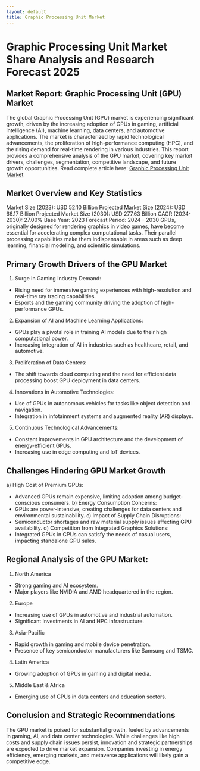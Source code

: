 ```yaml
---
layout: default
title: Graphic Processing Unit Market
---
```

# Graphic Processing Unit Market Share Analysis and Research Forecast 2025

## Market Report: Graphic Processing Unit (GPU) Market
The global Graphic Processing Unit (GPU) market is experiencing significant growth, driven by the increasing adoption of GPUs in gaming, artificial intelligence (AI), machine learning, data centers, and automotive applications. The market is characterized by rapid technological advancements, the proliferation of high-performance computing (HPC), and the rising demand for real-time rendering in various industries. This report provides a comprehensive analysis of the GPU market, covering key market drivers, challenges, segmentation, competitive landscape, and future growth opportunities.
Read complete article here: [Graphic Processing Unit Market](https://www.reportprime.com/graphic-processing-unit-r20072)

## Market Overview and Key Statistics
Market Size (2023): USD 52.10 Billion
Projected Market Size (2024): USD 66.17 Billion
Projected Market Size (2030): USD 277.63 Billion
CAGR (2024-2030): 27.00%
Base Year: 2023
Forecast Period: 2024 - 2030
GPUs, originally designed for rendering graphics in video games, have become essential for accelerating complex computational tasks. Their parallel processing capabilities make them indispensable in areas such as deep learning, financial modeling, and scientific simulations.

## Primary Growth Drivers of the GPU Market
1. Surge in Gaming Industry Demand:
- Rising need for immersive gaming experiences with high-resolution and real-time ray tracing capabilities.
- Esports and the gaming community driving the adoption of high-performance GPUs.
2. Expansion of AI and Machine Learning Applications:
- GPUs play a pivotal role in training AI models due to their high computational power.
- Increasing integration of AI in industries such as healthcare, retail, and automotive.
3. Proliferation of Data Centers:
- The shift towards cloud computing and the need for efficient data processing boost GPU deployment in data centers.
4. Innovations in Automotive Technologies:
- Use of GPUs in autonomous vehicles for tasks like object detection and navigation.
- Integration in infotainment systems and augmented reality (AR) displays.
5. Continuous Technological Advancements:
- Constant improvements in GPU architecture and the development of energy-efficient GPUs.
- Increasing use in edge computing and IoT devices.

## Challenges Hindering GPU Market Growth
a) High Cost of Premium GPUs:
- Advanced GPUs remain expensive, limiting adoption among budget-conscious consumers.
b) Energy Consumption Concerns:
- GPUs are power-intensive, creating challenges for data centers and environmental sustainability.
c) Impact of Supply Chain Disruptions:
- Semiconductor shortages and raw material supply issues affecting GPU availability.
d) Competition from Integrated Graphics Solutions:
- Integrated GPUs in CPUs can satisfy the needs of casual users, impacting standalone GPU sales.

## Regional Analysis of the GPU Market:
1) North America
- Strong gaming and AI ecosystem.
- Major players like NVIDIA and AMD headquartered in the region.
2) Europe
- Increasing use of GPUs in automotive and industrial automation.
- Significant investments in AI and HPC infrastructure.
3) Asia-Pacific
- Rapid growth in gaming and mobile device penetration.
- Presence of key semiconductor manufacturers like Samsung and TSMC.
4) Latin America
- Growing adoption of GPUs in gaming and digital media.
5) Middle East & Africa
- Emerging use of GPUs in data centers and education sectors.

## Conclusion and Strategic Recommendations
The GPU market is poised for substantial growth, fueled by advancements in gaming, AI, and data center technologies. While challenges like high costs and supply chain issues persist, innovation and strategic partnerships are expected to drive market expansion. Companies investing in energy efficiency, emerging markets, and metaverse applications will likely gain a competitive edge.
